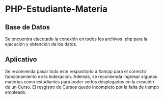 # PHP-Estudiante-Materia

## Base de Datos
Se encuentra ejecutado la conexión en todos los archivos .php para la ejecución y obtención de los datos.

## Aplicativo
Se recomienda pasar todo este respositorio a Xampp para el correcto funcionamiento de la indexación.
Además, se recomienda ingresar algunas materias como estudiantes para poder verlos desplegados en la creación de un Curso. El resgistro de Cursos quedo incompleto por la falta de tiempo empleado. 
